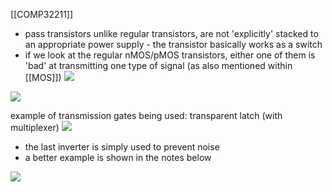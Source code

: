 [[COMP32211]]

- pass transistors unlike regular transistors, are not 'explicitly' stacked to an appropriate power supply - the transistor basically works as a switch
- if we look at the regular nMOS/pMOS transistors, either one of them is 'bad' at transmitting one type of signal (as also mentioned within [[MOS]])
![](https://i.imgur.com/3mpHQmV.png)



![](https://i.imgur.com/duiDME4.jpg)

example of transmission gates being used: transparent latch (with multiplexer)
![](https://i.imgur.com/leZVSWp.png)
- the last inverter is simply used to prevent noise
- a better example is shown in the notes below

![](https://i.imgur.com/zaaBRMk.png)

